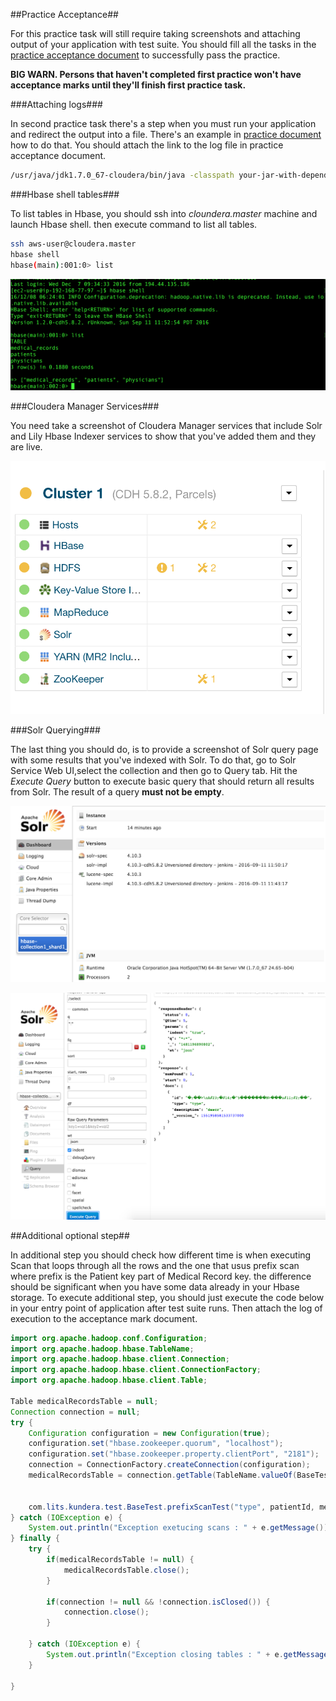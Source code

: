 ##Practice Acceptance##

  For this practice task will still require taking screenshots and attaching output of your application with test suite. You should fill all the tasks in the [practice acceptance document](https://docs.google.com/spreadsheets/d/1y50_13xftT4ATGkTItBwYbsufgdf2ExtrvDLmYen4Sw/edit?usp=sharing) to successfully pass the practice.

  **BIG WARN. Persons that haven't completed first practice won't have acceptance marks  until they'll finish first practice task.**


###Attaching logs###

  In second practice task there's a step when you must run your application and redirect the output into a file. There's an example in [practice document](https://github.com/marianfaryna/lits/blob/master/practice2/README.md) how to do that. You should attach the link to the log file in practice acceptance document.
```bash
/usr/java/jdk1.7.0_67-cloudera/bin/java -classpath your-jar-with-dependencies.jar your.entry.PointClass >> asdf.log
```
###Hbase shell tables###

  To list tables in Hbase, you should ssh into *cloundera.master* machine and launch Hbase shell. then execute command to list all tables.
```bash
ssh aws-user@cloudera.master
hbase shell
hbase(main):001:0> list
```      

![alt text](images/hbase-list-acceptance.png "Hbase shell list tables")

###Cloudera Manager Services###

  You need take a screenshot of Cloudera Manager services that include Solr and Lily Hbase Indexer services to show that you've added them and they are live.

  ![alt text](images/cloudera-manager-acceptance.png "Cloudera Manager services")

###Solr Querying###

  The last thing you should do, is to provide a screenshot of Solr query page with some results that you've indexed with Solr.
  To do that, go to Solr Service Web UI,select the collection and then go to Query tab. Hit the *Execute Query* button to execute basic query that should return all results from Solr. The result of a query **must not be empty**.

![alt text](images/solr-collection-acceptance.png "Solr collection selection")


![alt text](images/solr-query-acceptance.png "Solr query execution")

##Additional optional step##

In additional step you should check how different time is when executing Scan that loops through all the rows and the one that usus prefix scan where prefix is the Patient key part of Medical Record key. the difference should be significant when you have some data already in your Hbase storage. To execute additional step, you should just execute the code below in your entry point of application after test suite runs. Then attach the log of execution to the acceptance mark document.

```java
import org.apache.hadoop.conf.Configuration;
import org.apache.hadoop.hbase.TableName;
import org.apache.hadoop.hbase.client.Connection;
import org.apache.hadoop.hbase.client.ConnectionFactory;
import org.apache.hadoop.hbase.client.Table;

Table medicalRecordsTable = null;
Connection connection = null;
try {
    Configuration configuration = new Configuration(true);
    configuration.set("hbase.zookeeper.quorum", "localhost");
    configuration.set("hbase.zookeeper.property.clientPort", "2181");
    connection = ConnectionFactory.createConnection(configuration);
    medicalRecordsTable = connection.getTable(TableName.valueOf(BaseTest.TABLES_MEDICAL_RECORD));


    com.lits.kundera.test.BaseTest.prefixScanTest("type", patientId, medicalRecordsTable);
} catch (IOException e) {
    System.out.println("Exception exetucing scans : " + e.getMessage());
} finally {
    try {
        if(medicalRecordsTable != null) {
            medicalRecordsTable.close();
        }

        if(connection != null && !connection.isClosed()) {
            connection.close();
        }

    } catch (IOException e) {
        System.out.println("Exception closing tables : " + e.getMessage());
    }

}
```
